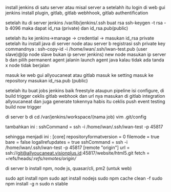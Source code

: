 install jenkins di satu server atau misal server a
setelahh itu login di web gui jenkins
install plugin, gitlab, gitlab webhhook, gitlab authentification

setelah itu di server jenkins /var/lib/jenkins/.ssh buat rsa
ssh-keygen -t rsa -b 4096
maka dapat id_rsa (private) dan id_rsa.pub(public)

setelah itu ke jenkins->manage -> credential -> masukan id_rsa private
setelah itu install java di server node atau server b
registrasi ssh private key commandnya : ssh-copy-id -i /home/iwan/.ssh/iwan-test.pub (user slave)@(ip node slave bukan ip server jenkins)
new node masukan ip  server b dan pilih permanent agent
jalanin launch agent java
kalau tidak ada tanda x node tidak berjalan

masuk ke web gui allyoucaneat atau gitlab
masuk ke setting
masuk ke repository
masukan id_rsa.pub (public)

setelah itu buat jobs jenkins baik freestyle ataupun pipeline
isi configure, di build trigger ceklis gitlab webhook dan url nya masukan di gitlab integration allyoucaneat dan juga generate tokennya habis itu ceklis push event
testing build now trigger

di server b di cd /var/jenkins/workspace/(nama job)
vim .git/config

tambahkan ini :
sshCommand = ssh -i /home/iwan/.ssh/iwan-test -p 45817

sehingga menjadi ini :
[core]
        repositoryformatversion = 0
        filemode = true
        bare = false
        logallrefupdates = true
        sshCommand = ssh -i /home/iwan/.ssh/iwan-test -p 45817
[remote "origin"]
        url = ssh://git@allyoucaneat.visionplus.id:45817/website/html5.git
        fetch = +refs/heads/*:refs/remotes/origin/*

di server b  install npm, node js, quasar/cli, pm2 (untuk web)

sudo apt install npm
sudo apt install nodejs
sudo npm cache clean -f
sudo npm install -g n
sudo n stable

